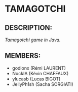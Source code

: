 # TAMAGOTCHI

## DESCRIPTION:
*Tamagotchi game in Java.*

## MEMBERS:
- godlonx (Rémi LAURENT)
- NockIA (Kévin CHAFFAUX)
- ylucasb (Lucas BIGOT)
- JellyPh1sh (Sacha SORGIATI)